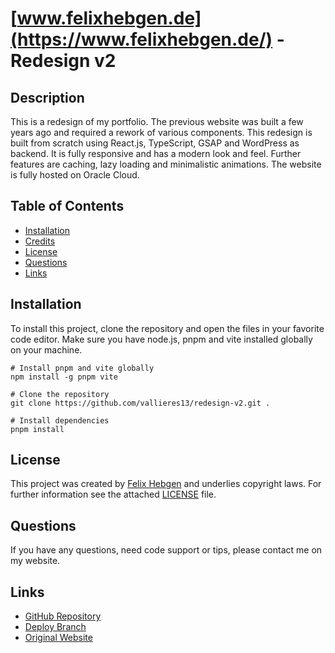 # [www.felixhebgen.de](https://www.felixhebgen.de/) - Redesign v2

## Description

This is a redesign of my portfolio. The previous website was built a few years ago and required a rework of various components.
This redesign is built from scratch using React.js, TypeScript, GSAP and WordPress as backend. It is fully responsive and has a modern look and feel.
Further features are caching, lazy loading and minimalistic animations. The website is fully hosted on Oracle Cloud.

## Table of Contents

* [Installation](#installation)
* [Credits](#credits)
* [License](#license)
* [Questions](#questions)
* [Links](#links)

## Installation

To install this project, clone the repository and open the files in your favorite code editor. Make sure you have node.js, pnpm and vite installed globally on your machine.

```
# Install pnpm and vite globally
npm install -g pnpm vite

# Clone the repository
git clone https://github.com/vallieres13/redesign-v2.git .

# Install dependencies
pnpm install
```

## License

This project was created by [Felix Hebgen](https://www.felixhebgen.de/) and underlies copyright laws. For further information see the attached [LICENSE](LICENSE.md) file.

## Questions

If you have any questions, need code support or tips, please contact me on my website.

## Links

* [GitHub Repository](https://github.com/vallieres13/redesign-v2)
* [Deploy Branch](https://github.com/vallieres13/redesign-v2/tree/deploy)
* [Original Website](https://www.felixhebgen.de/)